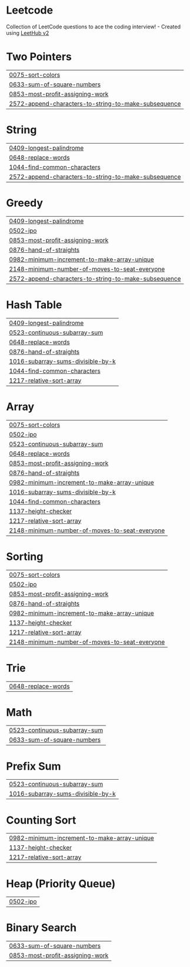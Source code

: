 # Leetcode
Collection of LeetCode questions to ace the coding interview! - Created using [LeetHub v2](https://github.com/arunbhardwaj/LeetHub-2.0)


# Two Pointers
|  |
| ------- |
| [0075-sort-colors](https://github.com/siddhi-bajpai/Leetcode/tree/master/0075-sort-colors) |
| [0633-sum-of-square-numbers](https://github.com/siddhi-bajpai/Leetcode/tree/master/0633-sum-of-square-numbers) |
| [0853-most-profit-assigning-work](https://github.com/siddhi-bajpai/Leetcode/tree/master/0853-most-profit-assigning-work) |
| [2572-append-characters-to-string-to-make-subsequence](https://github.com/siddhi-bajpai/Leetcode/tree/master/2572-append-characters-to-string-to-make-subsequence) |
# String
|  |
| ------- |
| [0409-longest-palindrome](https://github.com/siddhi-bajpai/Leetcode/tree/master/0409-longest-palindrome) |
| [0648-replace-words](https://github.com/siddhi-bajpai/Leetcode/tree/master/0648-replace-words) |
| [1044-find-common-characters](https://github.com/siddhi-bajpai/Leetcode/tree/master/1044-find-common-characters) |
| [2572-append-characters-to-string-to-make-subsequence](https://github.com/siddhi-bajpai/Leetcode/tree/master/2572-append-characters-to-string-to-make-subsequence) |
# Greedy
|  |
| ------- |
| [0409-longest-palindrome](https://github.com/siddhi-bajpai/Leetcode/tree/master/0409-longest-palindrome) |
| [0502-ipo](https://github.com/siddhi-bajpai/Leetcode/tree/master/0502-ipo) |
| [0853-most-profit-assigning-work](https://github.com/siddhi-bajpai/Leetcode/tree/master/0853-most-profit-assigning-work) |
| [0876-hand-of-straights](https://github.com/siddhi-bajpai/Leetcode/tree/master/0876-hand-of-straights) |
| [0982-minimum-increment-to-make-array-unique](https://github.com/siddhi-bajpai/Leetcode/tree/master/0982-minimum-increment-to-make-array-unique) |
| [2148-minimum-number-of-moves-to-seat-everyone](https://github.com/siddhi-bajpai/Leetcode/tree/master/2148-minimum-number-of-moves-to-seat-everyone) |
| [2572-append-characters-to-string-to-make-subsequence](https://github.com/siddhi-bajpai/Leetcode/tree/master/2572-append-characters-to-string-to-make-subsequence) |
# Hash Table
|  |
| ------- |
| [0409-longest-palindrome](https://github.com/siddhi-bajpai/Leetcode/tree/master/0409-longest-palindrome) |
| [0523-continuous-subarray-sum](https://github.com/siddhi-bajpai/Leetcode/tree/master/0523-continuous-subarray-sum) |
| [0648-replace-words](https://github.com/siddhi-bajpai/Leetcode/tree/master/0648-replace-words) |
| [0876-hand-of-straights](https://github.com/siddhi-bajpai/Leetcode/tree/master/0876-hand-of-straights) |
| [1016-subarray-sums-divisible-by-k](https://github.com/siddhi-bajpai/Leetcode/tree/master/1016-subarray-sums-divisible-by-k) |
| [1044-find-common-characters](https://github.com/siddhi-bajpai/Leetcode/tree/master/1044-find-common-characters) |
| [1217-relative-sort-array](https://github.com/siddhi-bajpai/Leetcode/tree/master/1217-relative-sort-array) |
# Array
|  |
| ------- |
| [0075-sort-colors](https://github.com/siddhi-bajpai/Leetcode/tree/master/0075-sort-colors) |
| [0502-ipo](https://github.com/siddhi-bajpai/Leetcode/tree/master/0502-ipo) |
| [0523-continuous-subarray-sum](https://github.com/siddhi-bajpai/Leetcode/tree/master/0523-continuous-subarray-sum) |
| [0648-replace-words](https://github.com/siddhi-bajpai/Leetcode/tree/master/0648-replace-words) |
| [0853-most-profit-assigning-work](https://github.com/siddhi-bajpai/Leetcode/tree/master/0853-most-profit-assigning-work) |
| [0876-hand-of-straights](https://github.com/siddhi-bajpai/Leetcode/tree/master/0876-hand-of-straights) |
| [0982-minimum-increment-to-make-array-unique](https://github.com/siddhi-bajpai/Leetcode/tree/master/0982-minimum-increment-to-make-array-unique) |
| [1016-subarray-sums-divisible-by-k](https://github.com/siddhi-bajpai/Leetcode/tree/master/1016-subarray-sums-divisible-by-k) |
| [1044-find-common-characters](https://github.com/siddhi-bajpai/Leetcode/tree/master/1044-find-common-characters) |
| [1137-height-checker](https://github.com/siddhi-bajpai/Leetcode/tree/master/1137-height-checker) |
| [1217-relative-sort-array](https://github.com/siddhi-bajpai/Leetcode/tree/master/1217-relative-sort-array) |
| [2148-minimum-number-of-moves-to-seat-everyone](https://github.com/siddhi-bajpai/Leetcode/tree/master/2148-minimum-number-of-moves-to-seat-everyone) |
# Sorting
|  |
| ------- |
| [0075-sort-colors](https://github.com/siddhi-bajpai/Leetcode/tree/master/0075-sort-colors) |
| [0502-ipo](https://github.com/siddhi-bajpai/Leetcode/tree/master/0502-ipo) |
| [0853-most-profit-assigning-work](https://github.com/siddhi-bajpai/Leetcode/tree/master/0853-most-profit-assigning-work) |
| [0876-hand-of-straights](https://github.com/siddhi-bajpai/Leetcode/tree/master/0876-hand-of-straights) |
| [0982-minimum-increment-to-make-array-unique](https://github.com/siddhi-bajpai/Leetcode/tree/master/0982-minimum-increment-to-make-array-unique) |
| [1137-height-checker](https://github.com/siddhi-bajpai/Leetcode/tree/master/1137-height-checker) |
| [1217-relative-sort-array](https://github.com/siddhi-bajpai/Leetcode/tree/master/1217-relative-sort-array) |
| [2148-minimum-number-of-moves-to-seat-everyone](https://github.com/siddhi-bajpai/Leetcode/tree/master/2148-minimum-number-of-moves-to-seat-everyone) |
# Trie
|  |
| ------- |
| [0648-replace-words](https://github.com/siddhi-bajpai/Leetcode/tree/master/0648-replace-words) |
# Math
|  |
| ------- |
| [0523-continuous-subarray-sum](https://github.com/siddhi-bajpai/Leetcode/tree/master/0523-continuous-subarray-sum) |
| [0633-sum-of-square-numbers](https://github.com/siddhi-bajpai/Leetcode/tree/master/0633-sum-of-square-numbers) |
# Prefix Sum
|  |
| ------- |
| [0523-continuous-subarray-sum](https://github.com/siddhi-bajpai/Leetcode/tree/master/0523-continuous-subarray-sum) |
| [1016-subarray-sums-divisible-by-k](https://github.com/siddhi-bajpai/Leetcode/tree/master/1016-subarray-sums-divisible-by-k) |
# Counting Sort
|  |
| ------- |
| [0982-minimum-increment-to-make-array-unique](https://github.com/siddhi-bajpai/Leetcode/tree/master/0982-minimum-increment-to-make-array-unique) |
| [1137-height-checker](https://github.com/siddhi-bajpai/Leetcode/tree/master/1137-height-checker) |
| [1217-relative-sort-array](https://github.com/siddhi-bajpai/Leetcode/tree/master/1217-relative-sort-array) |
# Heap (Priority Queue)
|  |
| ------- |
| [0502-ipo](https://github.com/siddhi-bajpai/Leetcode/tree/master/0502-ipo) |
# Binary Search
|  |
| ------- |
| [0633-sum-of-square-numbers](https://github.com/siddhi-bajpai/Leetcode/tree/master/0633-sum-of-square-numbers) |
| [0853-most-profit-assigning-work](https://github.com/siddhi-bajpai/Leetcode/tree/master/0853-most-profit-assigning-work) |